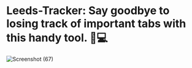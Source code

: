 # Leeds-Tracker: Say goodbye to losing track of important tabs with this handy tool. 👀💻
![Screenshot (67)](https://user-images.githubusercontent.com/66074608/224109672-10e570ab-2009-482c-bd58-a2ab179739fb.png)
